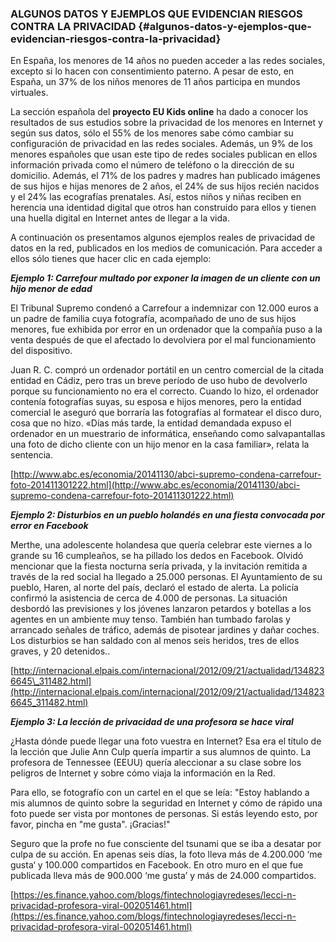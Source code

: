 ### ALGUNOS DATOS Y EJEMPLOS QUE EVIDENCIAN RIESGOS CONTRA LA PRIVACIDAD {#algunos-datos-y-ejemplos-que-evidencian-riesgos-contra-la-privacidad}

En España, los menores de 14 años no pueden acceder a las redes sociales, excepto si lo hacen con consentimiento paterno. A pesar de esto, en España, un 37% de los niños menores de 11 años participa en mundos virtuales.

La sección española del **proyecto EU Kids online** ha dado a conocer los resultados de sus estudios sobre la privacidad de los menores en Internet y según sus datos, sólo el 55% de los menores sabe cómo cambiar su configuración de privacidad en las redes sociales. Además, un 9% de los menores españoles que usan este tipo de redes sociales publican en ellos información privada como el número de teléfono o la dirección de su domicilio. Además, el 71% de los padres y madres han publicado imágenes de sus hijos e hijas menores de 2 años, el 24% de sus hijos recién nacidos y el 24% las ecografías prenatales. Así, estos niños y niñas reciben en herencia una identidad digital que otros han construido para ellos y tienen una huella digital en Internet antes de llegar a la vida.

A continuación os presentamos algunos ejemplos reales de privacidad de datos en la red, publicados en los medios de comunicación. Para acceder a ellos sólo tienes que hacer clic en cada ejemplo:

_**Ejemplo 1: Carrefour multado por exponer la imagen de un cliente con un hijo menor de edad**_

El Tribunal Supremo condenó a Carrefour a indemnizar con 12.000 euros a un padre de familia cuya fotografía, acompañado de uno de sus hijos menores, fue exhibida por error en un ordenador que la compañía puso a la venta después de que el afectado lo devolviera por el mal funcionamiento del dispositivo.

Juan R. C. compró un ordenador portátil en un centro comercial de la citada entidad en Cádiz, pero tras un breve período de uso hubo de devolverlo porque su funcionamiento no era el correcto. Cuando lo hizo, el ordenador contenía fotografías suyas, su esposa e hijos menores, pero la entidad comercial le aseguró que borraría las fotografías al formatear el disco duro, cosa que no hizo. «Días más tarde, la entidad demandada expuso el ordenador en un muestrario de informática, enseñando como salvapantallas una foto de dicho cliente con un hijo menor en la casa familiar», relata la sentencia.

[http://www.abc.es/economia/20141130/abci-supremo-condena-carrefour-foto-201411301222.html](http://www.abc.es/economia/20141130/abci-supremo-condena-carrefour-foto-201411301222.html)

_**Ejemplo 2: Disturbios en un pueblo holandés en una fiesta convocada por error en Facebook**_

Merthe, una adolescente holandesa que quería celebrar este viernes a lo grande su 16 cumpleaños, se ha pillado los dedos en Facebook. Olvidó mencionar que la fiesta nocturna sería privada, y la invitación remitida a través de la red social ha llegado a 25.000 personas. El Ayuntamiento de su pueblo, Haren, al norte del país, declaró el estado de alerta. La policía confirmó la asistencia de cerca de 4.000 de personas. La situación desbordó las previsiones y los jóvenes lanzaron petardos y botellas a los agentes en un ambiente muy tenso. También han tumbado farolas y arrancado señales de tráfico, además de pisotear jardines y dañar coches. Los disturbios se han saldado con al menos seis heridos, tres de ellos graves, y 20 detenidos..

[http://internacional.elpais.com/internacional/2012/09/21/actualidad/1348236645\_311482.html](http://internacional.elpais.com/internacional/2012/09/21/actualidad/1348236645_311482.html)

_**Ejemplo 3: La lección de privacidad de una profesora se hace viral**_

¿Hasta dónde puede llegar una foto vuestra en Internet? Esa era el título de la lección que Julie Ann Culp quería impartir a sus alumnos de quinto. La profesora de Tennessee \(EEUU\) quería aleccionar a su clase sobre los peligros de Internet y sobre cómo viaja la información en la Red.

Para ello, se fotografío con un cartel en el que se leía: "Estoy hablando a mis alumnos de quinto sobre la seguridad en Internet y cómo de rápido una foto puede ser vista por montones de personas. Si estás leyendo esto, por favor, pincha en "me gusta". ¡Gracias!"

Seguro que la profe no fue consciente del tsunami que se iba a desatar por culpa de su acción. En apenas seis días, la foto lleva más de 4.200.000 ‘me gusta‘ y 100.000 compartidos en Facebook. En otro muro en el que fue publicada lleva más de 900.000 ‘me gusta’ y más de 24.000 compartidos.

[https://es.finance.yahoo.com/blogs/fintechnologiayredeses/lecci-n-privacidad-profesora-viral-002051461.html](https://es.finance.yahoo.com/blogs/fintechnologiayredeses/lecci-n-privacidad-profesora-viral-002051461.html)


